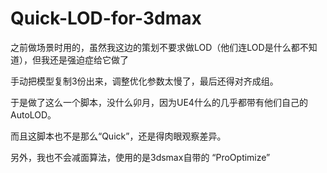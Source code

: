 # Quick-LOD-for-3dmax

之前做场景时用的，虽然我这边的策划不要求做LOD（他们连LOD是什么都不知道），但我还是强迫症给它做了

手动把模型复制3份出来，调整优化参数太慢了，最后还得对齐成组。

于是做了这么一个脚本，没什么卯月，因为UE4什么的几乎都带有他们自己的AutoLOD。

而且这脚本也不是那么“Quick”，还是得肉眼观察差异。

另外，我也不会减面算法，使用的是3dsmax自带的 “ProOptimize”
